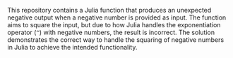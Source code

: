 This repository contains a Julia function that produces an unexpected negative output when a negative number is provided as input. The function aims to square the input, but due to how Julia handles the exponentiation operator (`^`) with negative numbers, the result is incorrect.  The solution demonstrates the correct way to handle the squaring of negative numbers in Julia to achieve the intended functionality.